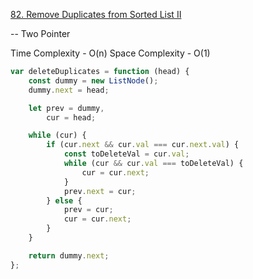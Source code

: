 [82. Remove Duplicates from Sorted List II](hhttps://leetcode.com/problems/remove-duplicates-from-sorted-list-ii/)

-- Two Pointer

Time Complexity - O(n)
Space Complexity - O(1)

```javascript
var deleteDuplicates = function (head) {
	const dummy = new ListNode();
	dummy.next = head;

	let prev = dummy,
		cur = head;

	while (cur) {
		if (cur.next && cur.val === cur.next.val) {
			const toDeleteVal = cur.val;
			while (cur && cur.val === toDeleteVal) {
				cur = cur.next;
			}
			prev.next = cur;
		} else {
			prev = cur;
			cur = cur.next;
		}
	}

	return dummy.next;
};
```
